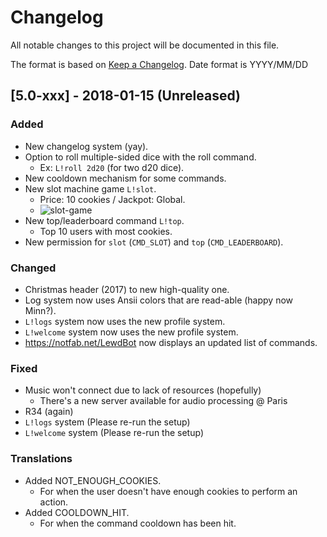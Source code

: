 # Changelog
All notable changes to this project will be documented in this file.

The format is based on [Keep a Changelog](http://keepachangelog.com/en/1.0.0/).
Date format is YYYY/MM/DD

## [5.0-xxx] - 2018-01-15 (Unreleased)
### Added
- New changelog system (yay).
- Option to roll multiple-sided dice with the roll command. 
  - Ex: `L!roll 2d20` (for two d20 dice).
- New cooldown mechanism for some commands.
- New slot machine game `L!slot`.
  - Price: 10 cookies / Jackpot: Global.
  - ![slot-game](https://image.prntscr.com/image/MXCNU4WKSyi1edmj3C_AYQ.png)
- New top/leaderboard command `L!top`.
  - Top 10 users with most cookies.
- New permission for `slot` (`CMD_SLOT`) and `top` (`CMD_LEADERBOARD`).

### Changed
- Christmas header (2017) to new high-quality one.
- Log system now uses Ansii colors that are read-able (happy now Minn?).
- `L!logs` system now uses the new profile system.
- `L!welcome` system now uses the new profile system.
- https://notfab.net/LewdBot now displays an updated list of commands.

### Fixed
- Music won't connect due to lack of resources (hopefully)
  - There's a new server available for audio processing @ Paris
- R34 (again)
- `L!logs` system (Please re-run the setup)
- `L!welcome` system (Please re-run the setup)

### Translations
- Added NOT_ENOUGH_COOKIES.
  - For when the user doesn't have enough cookies to perform an action.
- Added COOLDOWN_HIT.
  - For when the command cooldown has been hit.